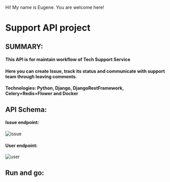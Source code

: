   Hi! My name is Eugene. You are welcome here!
 
 # Support API project
 
 ## SUMMARY:
 #### This API is for maintain workflow of Tech Support Service

 #### Here you can create Issue, track its status and communicate with support team through leaving comments.
 
 #### Technologies: Python, Django, DjangoRestFramework, Celery+Redis+Flower and Docker
 
 ## API Schema:
 
#### Issue endpoint:
![issue](https://user-images.githubusercontent.com/67389118/173232316-d7cd043c-ca25-42b8-ac5c-e36680205c60.jpg)
#### User endpoint:
![user](https://user-images.githubusercontent.com/67389118/173232324-1fd31f0d-d3c1-421d-934b-b3349322c08d.jpg)

## Run and go:
